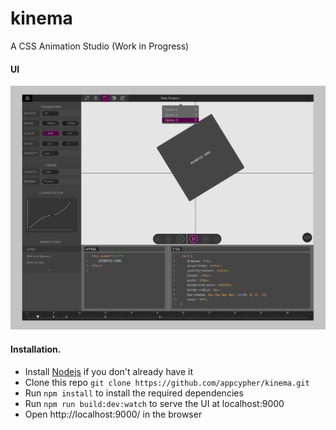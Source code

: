 # kinema
A CSS Animation Studio (Work in Progress)

#### UI
![Kinema](media/images/kinema.png)

#### Installation.
  * Install [Nodejs](https://nodejs.org/en/download/) if you don't already have it
  * Clone this repo ```git clone https://github.com/appcypher/kinema.git```
  * Run ```npm install``` to install the required dependencies
  * Run ```npm run build:dev:watch``` to serve the UI at localhost:9000 
  * Open http://localhost:9000/ in the browser
